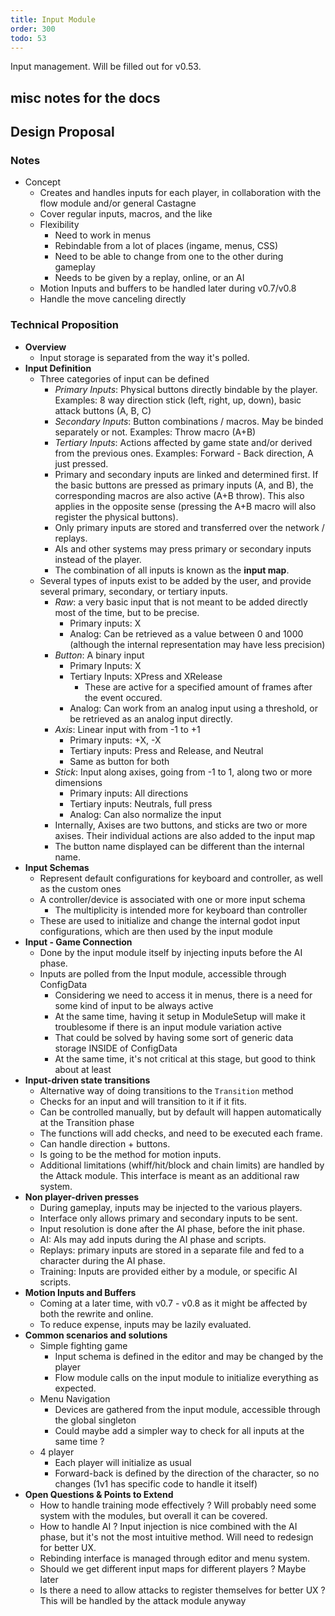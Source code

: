 ```yaml
---
title: Input Module
order: 300
todo: 53
---
```


Input management. Will be filled out for v0.53.

## misc notes for the docs







## Design Proposal

### Notes

- Concept
	- Creates and handles inputs for each player, in collaboration with the flow module and/or general Castagne
	- Cover regular inputs, macros, and the like
	- Flexibility
		- Need to work in menus
		- Rebindable from a lot of places (ingame, menus, CSS)
		- Need to be able to change from one to the other during gameplay
		- Needs to be given by a replay, online, or an AI
	- Motion Inputs and buffers to be handled later during v0.7/v0.8
	- Handle the move canceling directly


### Technical Proposition

- **Overview**
	- Input storage is separated from the way it's polled.
- **Input Definition**
	- Three categories of input can be defined
		- *Primary Inputs*: Physical buttons directly bindable by the player. Examples: 8 way direction stick (left, right, up, down), basic attack buttons (A, B, C)
		- *Secondary Inputs*: Button combinations / macros. May be binded separately or not. Examples: Throw macro (A+B)
		- *Tertiary Inputs*: Actions affected by game state and/or derived from the previous ones. Examples: Forward - Back direction, A just pressed.
		- Primary and secondary inputs are linked and determined first. If the basic buttons are pressed as primary inputs (A, and B), the corresponding macros are also active (A+B throw). This also applies in the opposite sense (pressing the A+B macro will also register the physical buttons).
		- Only primary inputs are stored and transferred over the network / replays.
		- AIs and other systems may press primary or secondary inputs instead of the player.
		- The combination of all inputs is known as the **input map**.
	- Several types of inputs exist to be added by the user, and provide several primary, secondary, or tertiary inputs.
		- *Raw*: a very basic input that is not meant to be added directly most of the time, but to be precise.
			- Primary inputs: X
			- Analog: Can be retrieved as a value between 0 and 1000 (although the internal representation may have less precision)
		- *Button*: A binary input
			- Primary Inputs: X
			- Tertiary Inputs: XPress and XRelease
				- These are active for a specified amount of frames after the event occured.
			- Analog: Can work from an analog input using a threshold, or be retrieved as an analog input directly.
		- *Axis*: Linear input with from -1 to +1
			- Primary inputs: +X, -X
			- Tertiary inputs: Press and Release, and Neutral
			- Same as button for both
		- *Stick*: Input along axises, going from -1 to 1, along two or more dimensions
			- Primary inputs: All directions
			- Tertiary inputs: Neutrals, full press
			- Analog: Can also normalize the input
		- Internally, Axises are two buttons, and sticks are two or more axises. Their individual actions are also added to the input map
		- The button name displayed can be different than the internal name.
- **Input Schemas**
	- Represent default configurations for keyboard and controller, as well as the custom ones
	- A controller/device is associated with one or more input schema
		- The multiplicity is intended more for keyboard than controller
	- These are used to initialize and change the internal godot input configurations, which are then used by the input module
- **Input - Game Connection**
	- Done by the input module itself by injecting inputs before the AI phase.
	- Inputs are polled from the Input module, accessible through ConfigData
		- Considering we need to access it in menus, there is a need for some kind of input to be always active
		- At the same time, having it setup in ModuleSetup will make it troublesome if there is an input module variation active
		- That could be solved by having some sort of generic data storage INSIDE of ConfigData
		- At the same time, it's not critical at this stage, but good to think about at least
- **Input-driven state transitions**
	- Alternative way of doing transitions to the `Transition` method
	- Checks for an input and will transition to it if it fits.
	- Can be controlled manually, but by default will happen automatically at the Transition phase
	- The functions will add checks, and need to be executed each frame.
	- Can handle direction + buttons.
	- Is going to be the method for motion inputs.
	- Additional limitations (whiff/hit/block and chain limits) are handled by the Attack module. This interface is meant as an additional raw system.
- **Non player-driven presses**
	- During gameplay, inputs may be injected to the various players.
	- Interface only allows primary and secondary inputs to be sent.
	- Input resolution is done after the AI phase, before the init phase.
	- AI: AIs may add inputs during the AI phase and scripts.
	- Replays: primary inputs are stored in a separate file and fed to a character during the AI phase.
	- Training: Inputs are provided either by a module, or specific AI scripts.
- **Motion Inputs and Buffers**
	- Coming at a later time, with v0.7 - v0.8 as it might be affected by both the rewrite and online.
	- To reduce expense, inputs may be lazily evaluated.
- **Common scenarios and solutions**
	- Simple fighting game
		- Input schema is defined in the editor and may be changed by the player
		- Flow module calls on the input module to initialize everything as expected.
	- Menu Navigation
		- Devices are gathered from the input module, accessible through the global singleton
		- Could maybe add a simpler way to check for all inputs at the same time ?
	- 4 player
		- Each player will initialize as usual
		- Forward-back is defined by the direction of the character, so no changes (1v1 has specific code to handle it itself)
- **Open Questions & Points to Extend**
	- How to handle training mode effectively ? Will probably need some system with the modules, but overall it can be covered.
	- How to handle AI ? Input injection is nice combined with the AI phase, but it's not the most intuitive method. Will need to redesign for better UX.
	- Rebinding interface is managed through editor and menu system.
	- Should we get different input maps for different players ? Maybe later
	- Is there a need to allow attacks to register themselves for better UX ? This will be handled by the attack module anyway
